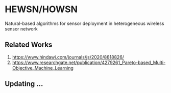 # HEWSN/HOWSN
Natural-based algorithms for sensor deployment in heterogeneous wireless sensor network

## Related Works
   
1. https://www.hindawi.com/journals/js/2020/8818826/
2. https://www.researchgate.net/publication/4279261_Pareto-based_Multi-Objective_Machine_Learning

## Updating ... 